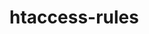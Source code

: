 # htaccess-rules

<?php
/*
    HTACCESS DA RAÍZ
 */
'
Options +FollowSymlinks -MultiViews -Indexes

RewriteEngine On
RewriteBase /

RewriteCond %{HTTP_HOST} !^www\. [NC]
RewriteRule ^(.*)$ http://www.%{HTTP_HOST}/$1 [R=301,L]

# URL with no path
RewriteCond %{REQUEST_URI}  ^/?$        [NC]
RewriteCond %{REQUEST_URI}  !index\.php [NC]
RewriteRule .*  /2015/  [NC,L]

# URL with path
RewriteCond %{REQUEST_URI}  !^/2015     [NC]
RewriteRule ^(.+)  /2015/$1             [NC,L]
'
    /*
        HTACCESS DA 2015
     */
'
#Regras para dominio
RewriteEngine on
RewriteBase /
RewriteCond %{REQUEST_FILENAME} !-f
RewriteCond %{REQUEST_FILENAME} !-d
RewriteRule ^(.*)$ index.php?/$1 [L]
'
'
#Força o www com https (deve ficar na raiz)
RewriteCond %{HTTP:X-Forwarded-Proto} !https
RewriteCond %{HTTPS} off
RewriteCond %{HTTP_HOST} !^www\..+$ [NC]
RewriteRule ^ https://www.%{HTTP_HOST}%{REQUEST_URI} [R=301,L]


#Força o https (deve ficar na raiz)
RewriteCond %{HTTP:X-Forwarded-Proto} !https
RewriteCond %{HTTPS} off
RewriteCond %{HTTP_HOST} ^www\.(.+)$ [NC]
RewriteRule ^ https://%{HTTP_HOST}%{REQUEST_URI} [R=301,L]
'

git diff-tree -r --no-commit-id --name-only --diff-filter=ACMRT {commit id} | xargs tar -rf mytarfile.tar


git archive -o update.zip HEAD $(git diff --name-only COMMIT~ COMMIT)
